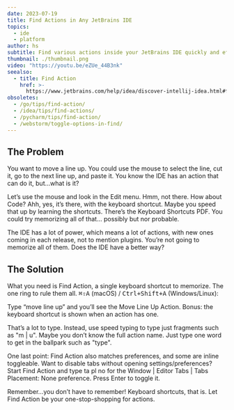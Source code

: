 ```yaml
---
date: 2023-07-19
title: Find Actions in Any JetBrains IDE
topics:
  - ide
  - platform
author: hs
subtitle: Find various actions inside your JetBrains IDE quickly and efficiently.
thumbnail: ./thumbnail.png
video: "https://youtu.be/eZUe_44B3nk"
seealso:
  - title: Find Action
    href: >-
      https://www.jetbrains.com/help/idea/discover-intellij-idea.html#find-action
obsoletes:
  - /go/tips/find-action/
  - /idea/tips/find-actions/
  - /pycharm/tips/find-action/
  - /webstorm/toggle-options-in-find/
---
```


## The Problem

You want to move a line up. You could use the mouse to select the line, cut it, go to the next line up, and paste it. You know the IDE has an action that can do it, but…what is it?

Let’s use the mouse and look in the Edit menu. Hmm, not there. How about Code? Ahh, yes, it’s there, with the keyboard shortcut. Maybe you speed that up by learning the shortcuts. There’s the Keyboard Shortcuts PDF. You could try memorizing all of that... possibly but nor probable.

The IDE has a lot of power, which means a lot of actions, with new ones coming in each release, not to mention plugins. You’re not going to memorize all of them. Does the IDE have a better way?

## The Solution

What you need is Find Action, a single keyboard shortcut to memorize. The one ring to rule them all. <kbd>⌘⇧A</kbd> (macOS) / <kbd>Ctrl+Shift+A</kbd> (Windows/Linux):

Type “move line up” and you’ll see the Move Line Up Action. Bonus: the keyboard shortcut is shown when an action has one.

That’s a lot to type. Instead, use speed typing to type just fragments such as "m | u". Maybe you don’t know the full action name. Just type one word to get in the ballpark such as "type".

One last point: Find Action also matches preferences, and some are inline toggleable. Want to disable tabs without opening settings/preferences? Start Find Action and type ta pl no for the Window | Editor Tabs | Tabs Placement: None preference. Press Enter to toggle it.

Remember…you don’t have to remember! Keyboard shortcuts, that is. Let Find Action be your one-stop-shopping for actions.
